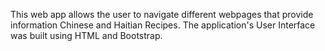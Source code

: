 This web app allows the user to navigate different webpages that provide information Chinese and Haitian Recipes. The application's User Interface was built using HTML and Bootstrap. 
